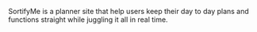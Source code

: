 SortifyMe is a planner site that help users keep their day to day plans and functions straight while juggling it all in real time. 
